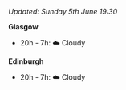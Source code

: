 *Updated: Sunday 5th June 19:30*

**Glasgow**

* 20h - 7h: :cloud: Cloudy

**Edinburgh**

* 20h - 7h: :cloud: Cloudy
